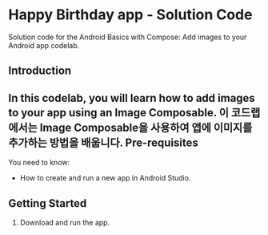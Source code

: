 Happy Birthday app - Solution Code
==============================================

Solution code for the Android Basics with Compose: Add images to your Android app codelab.

Introduction
------------
In this codelab, you will learn how to add images to your app using an Image Composable.
이 코드랩에서는 Image Composable을 사용하여 앱에 이미지를 추가하는 방법을 배웁니다.
Pre-requisites
--------------

You need to know:
- How to create and run a new app in Android Studio.

Getting Started
---------------

1. Download and run the app.
